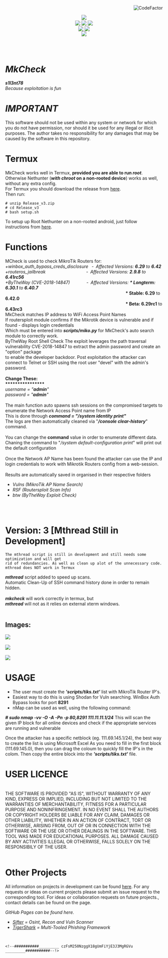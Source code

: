 <img align="right" src="https://www.codefactor.io/repository/github/s1l3nt78/mkcheck/badge" alt="CodeFactor">
<br />
<p align="center">
 <img align="center" src="https://raw.githubusercontent.com/s1l3nt78/MkCheck/master/docs/logo.PNG" />
<br />
 <img align="center" src="https://img.shields.io/github/issues/s1l3nt78/MkCheck" />
 <img align="center" src="https://img.shields.io/github/forks/s1l3nt78/MkCheck" />
 <img align="center" src="https://img.shields.io/github/stars/s1l3nt78/MkCheck" />
 <br />
 <img align="center" src="https://img.shields.io/badge/Codename-JailBoxer-orange" />
 <img align="center" src="https://img.shields.io/badge/Version-3-red" />
	<br />
  <img align="center" src="https://img.shields.io/badge/Author-s1l3nt78-blueviolet" />
</p>
<br />
<br />

# *MkCheck*
<strong>*s1l3nt78*</strong>
<br>
<em>Because exploitation is fun</em>
<br>

# *IMPORTANT*

 This software should not be used within any system or 
 network for which you do not have permission, nor should 
 it be used for any illegal or illicit purposes. The author
 takes no responsibility for any damages that may be caused
 by the software in this repository.

# Termux

 MkCheck works well in Termux, <strong>provided you are able to run <em>root</em></strong>. 
 <br>
 Otherwise Nethunter (<strong><em>with chroot</em> on a non-rooted device</strong>) works as well, without any extra config.
 <br>
 For Termux you should download the release from <a href="https://github.com/s1l3nt78/MkCheck/releases/download/v3_1/Release_v3.zip">here</a>.
 <br>
 Then run:

	# unzip Release_v3.zip
	# cd Release_v3
	# bash setup.sh

To setup up Root Nethunter on a non-rooted android, just follow 
<br>
instructions from <a href="https://github.com/s1l3nt78/MkCheck/wiki/Installing-Nethunter-to-run-root-(without-rooted-device)">here</a>.


# Functions

  MCheck is used to check MikroTik Routers for:
  <br />
     <em>+winbox_auth_bypass_creds_disclosure&ensp; -&ensp;Affected Versions: <strong>6.29</strong> to <strong>6.42</strong>
  <br />
     +routeros_jailbreak&emsp;&emsp;&emsp;&emsp;&emsp;&emsp;&emsp;&emsp;&emsp; -&ensp;Affected Versions: <strong>2.9.8</strong> to <strong>6.41rc56</strong>
 <br />
 +ByTheWay (<em>CVE-2018-14847</em>)&emsp;&emsp;&emsp;&ensp; -&ensp;Affected Versions: <strong>* Longterm: 6.30.1</strong> to <strong>6.40.7</strong></em><br />
&emsp;&emsp;&emsp;&emsp;&emsp;&emsp;&emsp;&emsp;&emsp;&emsp;&emsp;&emsp;&emsp;&emsp;&emsp;&emsp;&emsp;&emsp;&emsp;&emsp;&emsp;&emsp;&emsp;&emsp;&emsp;&emsp;&emsp;&ensp;<strong>* Stable: 6.29</strong> to <strong>6.42.0</strong><br />
&emsp;&emsp;&emsp;&emsp;&emsp;&emsp;&emsp;&emsp;&emsp;&emsp;&emsp;&emsp;&emsp;&emsp;&emsp;&emsp;&emsp;&emsp;&emsp;&emsp;&emsp;&emsp;&emsp;&emsp;&emsp;&emsp;&emsp;&ensp;<strong>* Beta: 6.29rc1</strong> to <strong>6.43rc3</strong></em>
  <br />
  MkCheck matches IP address to WiFi Access Point Names
  <br />
  If routersploit module confirms if the Mikrotik device is vulnerable and if found - displays login credentials
  <br />
  Which must be entered into <strong><em>scripts/miko.py</em></strong> for MkCheck's auto search module to correctly work.
  <br />
  ByTheWay Root Shell Check The exploit leverages the path traversal vulnerability CVE-2018-14847 to extract the admin password and create  an "option" package 
  <br />
  to enable the developer backdoor. Post exploitation the attacker can connect to Telnet or SSH using the root user "devel" with the admin's password.
  <br />
  <br />
    <strong>Change These:</strong>
    <br />
    <strong>****************</strong>
    <br />
    <em> username = "<strong>admin</strong>"
 <br />
         password = "<strong>admin</strong>"</em>
  <br />
  <br />
  The main function auto spawns ssh sessions on the compromised targets to enumerate the Network Access Point name from IP
  <br>
    This is done through <strong><em>command = "/system identity print"</em></strong>
    <br />
    The logs are then automatically cleaned via "<strong><em>/console clear-history</em></strong>" command.
    <br />
    <br />
    You can change the <strong>command</strong> value in order to enumerate different data.
    <br />
    Chaning the command to "<em>/system default-configuration print</em>" will print out the default configuration
    <br />
    <br />
    Once the Network AP Name has been found the attacker can use the IP and login credentials to work with
     Mikrotik Routers config from a web-session.
    <br>
    <br>
  Results are automatically saved in organised in their respective folders
  <br />
  <em>
 - Vulns (MikroTik AP Name Search)
 - RSF (Routersploit Scan Info)
 - btw (ByTheWay Exploit Check)
  </em>
 <br />
 <br />

# Version: 3 [Mthread Still in Development]

    The mthread script is still in development and still needs some optimization and will get 
    rid of redundancies. As well as clean up alot of the unnecessary code.
    mthread does NOT work in Termux
    
 <strong><em>mthread</em></strong> script added to speed up scans.
 <br />
 Automatic Clean-Up of SSH command history done in order to remain hidden.
 <br />
<br />
 <strong><em>mkcheck</em></strong> will work correctly in termux, but
<br />
 <strong><em>mthread</em></strong> will not as it relies on external xterm windows.
 <br />
 <br /> 

<h2>Images:</h2>
<p>
<img align="center" src="https://raw.githubusercontent.com/s1l3nt78/MkCheck/master/docs/main.PNG">
 <br />
 <br />
<img align="center" src="https://raw.githubusercontent.com/s1l3nt78/MkCheck/master/docs/mcheck.PNG">
<br />
 <br />
<img align="center" src="https://raw.githubusercontent.com/s1l3nt78/MkCheck/master/docs/rsf.PNG">
</p>


# USAGE

- The user must create the <strong><em>'scripts/tiks.txt'</em></strong> list with MikroTik Router IP's.
- Easiest way to do this is using Shodan for Vuln searching. WinBox Auth Bypass looks for port <strong>8291</strong>
- nMap can be used as well, using the following command:

<strong><em># sudo nmap -vv -O -A -Pn -p 80,8291 111.11.11.1/24</em></strong>
This will scan the given IP block for all online devices and check if the appropriate services are running and vulnerable

Once the attacker has a specific netblock (eg. 111.69.145.1/24), the best way to create the list is using Microsoft Excel
As you need to fill in the first block (111.69.145.0), then you can drag the coloum to quickly fill the IP's in the colom.
Then copy the entire block into the <strong><em>'scripts/tiks.txt'</em></strong> file.



# USER LICENCE
<br />
THE SOFTWARE IS PROVIDED "AS IS", WITHOUT WARRANTY OF ANY KIND, EXPRESS OR
IMPLIED, INCLUDING BUT NOT LIMITED TO THE WARRANTIES OF MERCHANTABILITY,
FITNESS FOR A PARTICULAR PURPOSE AND NONINFRINGEMENT. IN NO EVENT SHALL THE
AUTHORS OR COPYRIGHT HOLDERS BE LIABLE FOR ANY CLAIM, DAMAGES OR OTHER
LIABILITY, WHETHER IN AN ACTION OF CONTRACT, TORT OR OTHERWISE, ARISING FROM,
OUT OF OR IN CONNECTION WITH THE SOFTWARE OR THE USE OR OTHER DEALINGS IN
THE SOFTWARE.
THIS TOOL WAS MADE FOR EDUCATIONAL PURPOSES. ALL DAMAGE CAUSED BY ANY ACTIVITIES
ILLEGAL OR OTHERWISE, FALLS SOLELY ON THE RESPONSIBILY OF THE USER.
<br />
<br/>

# Other Projects

All information on projects in development can be found <a href="https://s1l3nt78.github.io">here</a>.
For any requests or ideas on current projects please submit an issue request to the corresponding tool.
For ideas or collaboration requests on future projects., contact details can be found on the page.

<em>GitHub Pages can be found here.

- <a href="https://s1l3nt78.github.io/sifter">Sifter</a> = Osint, Recon and Vuln Scanner
- <a href="https://s1l3nt78.github.io/TigerShark">TigerShark</a> = Multi-Tooled Phishing Framework</em>

<br />

	<!--###########_________ czFsM250NzggX18gUmFiYjE3J3MgRGVu _________###########--!>
